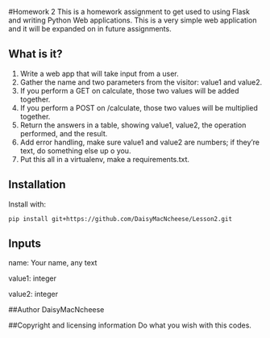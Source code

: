 #Homework 2
This is a homework assignment to get used to using Flask and writing Python Web applications. This is a  very simple web application and it will be expanded on in future assignments.


## What is it?
1. Write a web app that will take input from a user.
2. Gather the name and two parameters from the visitor: value1 and value2. 
3. If you perform a GET on calculate, those two values will be added together.
4. If you perform a POST on /calculate, those two values will be multiplied together.
5.	Return the answers in a table, showing value1, value2, the operation performed, and the result.
6.	Add error handling, make sure value1 and value2 are numbers; if they’re text, do something else up o you.
7.	Put this all in a virtualenv, make a requirements.txt.

## Installation
Install with:
```
pip install git+https://github.com/DaisyMacNcheese/Lesson2.git
```

## Inputs
name: Your name, any text

value1: integer

value2: integer

##Author
DaisyMacNcheese

##Copyright and licensing information
Do what you wish with this codes.